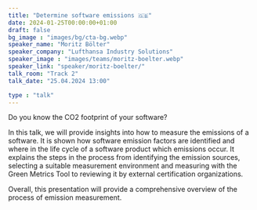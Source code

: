 ```yaml
---
title: "Determine software emissions 🇬🇧"
date: 2024-01-25T00:00:00+01:00
draft: false
bg_image : "images/bg/cta-bg.webp"
speaker_name: "Moritz Bölter"
speaker_company: "Lufthansa Industry Solutions"
speaker_image : "images/teams/moritz-boelter.webp"
speaker_link: "speaker/moritz-boelter/"
talk_room: "Track 2"
talk_date: "25.04.2024 13:00"

type : "talk"
---
```


Do you know the CO2 footprint of your software?

In this talk, we will provide insights into how to measure the emissions of a software. It is shown how software emission factors are identified and where in the life cycle of a software product which emissions occur. It explains the steps in the process from identifying the emission sources, selecting a suitable measurement environment and measuring with the Green Metrics Tool to reviewing it by external certification organizations.

Overall, this presentation will provide a comprehensive overview of the process of emission measurement.
 
